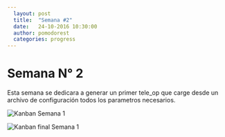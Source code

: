 ```yaml
---
  layout: post
  title:  "Semana #2"
  date:   24-10-2016 10:30:00
  author: pomodorest
  categories: progress
---
```


# Semana N° 2

  Esta semana se dedicara a generar un primer tele_op que carge desde un archivo de configuración todos los parametros necesarios.

  ![Kanban Semana 1]({{site.baseurl}}/assets/week-progress/kanban2.png)

  ![Kanban final Semana 1]({{site.baseurl}}/assets/week-progress/kanban2-final.png)
